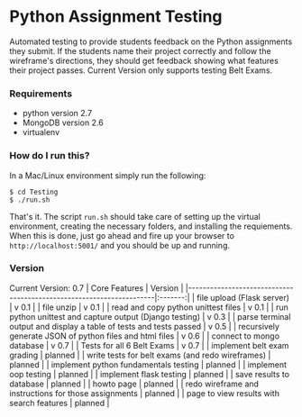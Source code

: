 # Python Assignment Testing
Automated testing to provide students feedback on the Python assignments they submit. If the students name their project correctly and follow the wireframe's directions, they should get feedback showing what features their project passes. 
Current Version only supports testing Belt Exams.

### Requirements
* python version 2.7
* MongoDB version 2.6
* virtualenv

### How do I run this?
In a Mac/Linux environment simply run the following:
```
$ cd Testing 
$ ./run.sh
```
That's it. The script ```run.sh``` should take care of setting up the virtual environment, creating the necessary folders, and installing the requiements. When this is done, just go ahead and fire up your browser to ```http://localhost:5001/``` and you should be up and running.

### Version
Current Version: 0.7
| Core Features                                                       | Version |
|---------------------------------------------------------------------|:-------:|
| file upload (Flask server)                                          | v 0.1   |
| file unzip                                                          | v 0.1   |
| read and copy python unittest files                                 | v 0.1   |
| run python unittest and capture output (Django testing)             | v 0.3   |
| parse terminal output and display a table of tests and tests passed | v 0.5   |
| recursively generate JSON of python files and html files            | v 0.6   |
| connect to mongo database                                           | v 0.7   |
| Tests for all 6 Belt Exams                                          | v 0.7   |
| implement belt exam grading                                         | planned |
| write tests for belt exams (and redo wireframes)                    | planned |
| implement python fundamentals testing                               | planned |
| implement oop testing                                               | planned |
| implement flask testing                                             | planned |
| save results to database                                            | planned |
| howto page                                                          | planned |
| redo wireframe and instructions for those assignments               | planned |
| page to view results with search features                           | planned |